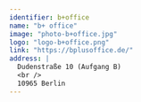 ```yaml
---
identifier: b+office
name: "b+ office"
image: "photo-b+office.jpg"
logo: "logo-b+office.png"
link: "https://bplusoffice.de/"
address: |
  Dudenstraße 10 (Aufgang B)
  <br />
  10965 Berlin
---
```

